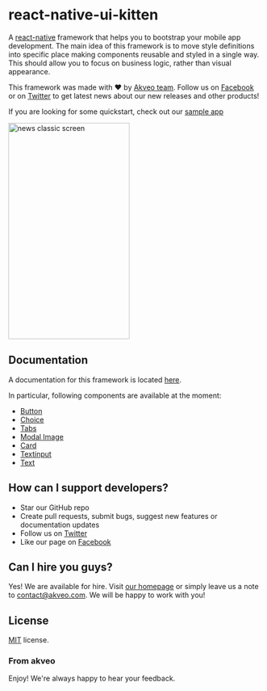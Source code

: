 # react-native-ui-kitten
A [react-native](https://facebook.github.io/react-native/) framework that helps you to bootstrap your mobile app development. The main idea of this framework is to move style definitions into specific place making components reusable and styled in a single way. This should allow you to focus on business logic, rather than visual appearance.

This framework was made with :heart: by [Akveo team](http://akveo.com/). 
Follow us on [Facebook](https://www.facebook.com/akveo) or on [Twitter](https://twitter.com/akveo_inc) to get latest news about our new releases and other products!

If you are looking for some quickstart, check out our [sample app](https://github.com/akveo/react-native-ui-kitten-demo-app)

<a href="https://github.com/akveo/react-native-ui-kitten-demo-app">
<img alt='news classic screen' src='https://camo.githubusercontent.com/85e0fdb46ca547804fa5b1de04e70b19a3eabc77/68747470733a2f2f7468756d62732e6766796361742e636f6d2f4772697a7a6c6564576869726c77696e644b616b61706f2d73697a655f726573747269637465642e676966' width='240' height='428'/>
</a>


## Documentation
A documentation for this framework is located [here](https://akveo.github.io/react-native-ui-kitten/).

In particular, following components are available at the moment:
- [Button](https://akveo.github.io/react-native-ui-kitten/articles/button/)
- [Choice](https://akveo.github.io/react-native-ui-kitten/articles/choice/)
- [Tabs](https://akveo.github.io/react-native-ui-kitten/articles/tab/)
- [Modal Image](https://akveo.github.io/react-native-ui-kitten/articles/image/)
- [Card](https://akveo.github.io/react-native-ui-kitten/articles/card/)
- [Textinput](https://akveo.github.io/react-native-ui-kitten/articles/input/)
- [Text](https://akveo.github.io/react-native-ui-kitten/articles/text)

## How can I support developers?
- Star our GitHub repo
- Create pull requests, submit bugs, suggest new features or documentation updates
- Follow us on [Twitter](https://twitter.com/akveo_inc)
- Like our page on [Facebook](https://www.facebook.com/akveo/)

## Can I hire you guys?
Yes! We are available for hire. Visit [our homepage](http://akveo.com/) or simply leave us a note to contact@akveo.com. We will be happy to work with you!

License
-------------
<a href=/LICENSE.txt target="_blank">MIT</a> license.

### From akveo

Enjoy!
We're always happy to hear your feedback.
